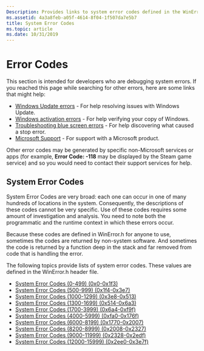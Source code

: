 ```yaml
---
Description: Provides links to system error codes defined in the WinError.h header file and is intended for developers.
ms.assetid: 4a3a8feb-a05f-4614-8f04-1f507da7e5b7
title: System Error Codes
ms.topic: article
ms.date: 10/31/2019
---
```


# Error Codes

This section is intended for developers who are debugging system errors. If you reached this page while searching for other errors, here are some links that might help:

* [Windows Update errors](https://support.microsoft.com/help/10164/fix-windows-update-errors) - For help resolving issues with Windows Update.
* [Windows activation errors](https://support.microsoft.com/help/10738/windows-10-get-help-with-activation-errors) - For help verifying your copy of Windows.
* [Troubleshooting blue screen errors](https://support.microsoft.com/help/14238/windows-10-troubleshoot-blue-screen-errors) - For help discovering what caused a stop error.
* [Microsoft Support](https://support.microsoft.com) - For support with a Microsoft product.

Other error codes may be generated by specific non-Microsoft services or apps (for example, **Error Code: -118** may be displayed by the Steam game service) and so you would need to contact their support services for help.

## System Error Codes

System Error Codes are very broad: each one can occur in one of many hundreds of locations in the system. Consequently, the descriptions of these codes cannot be very specific. Use of these codes requires some amount of investigation and analysis. You need to note both the programmatic and the runtime context in which these errors occur. 

Because these codes are defined in WinError.h for anyone to use, sometimes the codes are returned by non-system software. And sometimes the code is returned by a function deep in the stack and far removed from code that is handling the error.

The following topics provide lists of system error codes. These values are defined in the WinError.h header file.

-   [System Error Codes (0-499) (0x0-0x1f3)](system-error-codes--0-499-.md)
-   [System Error Codes (500-999) (0x1f4-0x3e7)](system-error-codes--500-999-.md)
-   [System Error Codes (1000-1299) (0x3e8-0x513)](system-error-codes--1000-1299-.md)
-   [System Error Codes (1300-1699) (0x514-0x6a3)](system-error-codes--1300-1699-.md)
-   [System Error Codes (1700-3999) (0x6a4-0xf9f)](system-error-codes--1700-3999-.md)
-   [System Error Codes (4000-5999) (0xfa0-0x176f)](system-error-codes--4000-5999-.md)
-   [System Error Codes (6000-8199) (0x1770-0x2007)](system-error-codes--6000-8199-.md)
-   [System Error Codes (8200-8999) (0x2008-0x2327)](system-error-codes--8200-8999-.md)
-   [System Error Codes (9000-11999) (0x2328-0x2edf)](system-error-codes--9000-11999-.md)
-   [System Error Codes (12000-15999) (0x2ee0-0x3e7f)](system-error-codes--12000-15999-.md)

 

 



